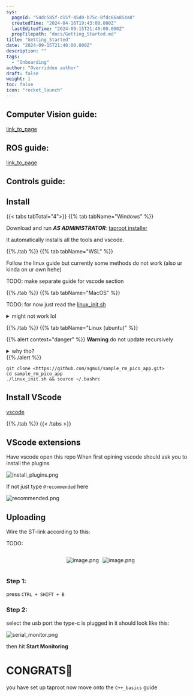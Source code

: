 ```yaml
---
sys:
  pageId: "54dc585f-d15f-45d0-b75c-8fdc66a854a8"
  createdTime: "2024-04-16T19:43:00.000Z"
  lastEditedTime: "2024-09-15T21:40:00.000Z"
  propFilepath: "docs/Getting_Started.md"
title: "Getting_Started"
date: "2024-09-15T21:40:00.000Z"
description: ""
tags:
  - "Onboarding"
author: "Overridden author"
draft: false
weight: 1
toc: false
icon: "rocket_launch"
---
```


## Computer Vision guide:

[link_to_page](86d45bc0-388b-4d26-8848-44f255f73d0e)

## ROS guide:

[link_to_page](3c76c1de-ec8f-46d6-8b0a-294005edc2d5)

## Controls guide:

## Install

{{< tabs tabTotal="4">}}
{{% tab tabName="Windows" %}}

Download and run _**AS ADMINISTRATOR**_: [taproot installer](https://github.com/Thornbots/TeachingFreshies/releases/tag/1.0)

It automatically installs all the tools and vscode.

{{% /tab %}}
{{% tab tabName="WSL" %}}

Follow the linux guide but currently some methods do not work (also ur kinda on ur own hehe)

TODO: make separate guide for vscode section

{{% /tab %}}
{{% tab tabName="MacOS" %}}

TODO: for now just read the [linux_init.sh](https://github.com/agmui/sample_rm_pico_app/blob/main/linux_init.sh)

<details>
<summary>might not work lol</summary>

`brew install libusb pkg-config`

Next install: [vscode](https://code.visualstudio.com/Download)

</details>

{{% /tab %}}
{{% tab tabName="Linux (ubuntu)" %}}

{{% alert context="danger" %}}
**Warning** do not update recursively
<details>
<summary>why tho?</summary>
There are some submodules that may go on for a while (like tinyusb) and I highly
recommend you don't need to get them.
If you want to see what submodules I update just look in `linux_init.sh`
</details>
{{% /alert %}}

```shell
git clone <https://github.com/agmui/sample_rm_pico_app.git>
cd sample_rm_pico_app
./linux_init.sh && source ~/.bashrc
```

## Install VScode

[vscode](https://code.visualstudio.com/Download)

{{% /tab %}}
{{< /tabs >}}

## VScode extensions

Have vscode open this repo
When first opining vscode should ask you to install the plugins

![install_plugins.png](https://prod-files-secure.s3.us-west-2.amazonaws.com/d518164a-d88e-44d1-a4ee-3adb3bd8bce0/89bd30f0-1825-4e77-867b-0a41ce370880/install_plugins.png?X-Amz-Algorithm=AWS4-HMAC-SHA256&X-Amz-Content-Sha256=UNSIGNED-PAYLOAD&X-Amz-Credential=ASIAZI2LB4662HEU7N2I%2F20250215%2Fus-west-2%2Fs3%2Faws4_request&X-Amz-Date=20250215T160715Z&X-Amz-Expires=3600&X-Amz-Security-Token=IQoJb3JpZ2luX2VjEB8aCXVzLXdlc3QtMiJGMEQCIBgCoa9N69BorQMUqVgkw%2FPE0LEh2mZdFIZSrdICXzDwAiAGYdUz8JvGROCpHh8oQDVDwJ3RGnL2L4KnavxW41YhaSr%2FAwhHEAAaDDYzNzQyMzE4MzgwNSIMWU3Xr6FFOjKhpOilKtwDyiRt1lpjOKPguvr6ZvQRvA39vze54YI5i8nG2a5z7pra3J4lzlygPzhy4sQ80xMtAnDK%2BMxL9bj91q14LBpmECgmJjUkr%2FC%2FePZWHLi7W6DAdOEvoRIXjzRecu%2B5yDRnmK8DjJdvXtoVw%2BckCkwRDdrvVwecuKpviu7SQj0cLl5GlaZnfVu3YjV72atkdjETSBgETlS4tBSXSk09tCYAkZ0pwQVOYx7zvt60F4pSM%2B9h8H%2BDaCeJ8v6Ap5UCdhq6G9wHzptLph8U98iNFDIBP%2B%2B%2BtkjGk2FKAYt2YcqA%2FugypAj4SlsfN4zrqFuIEsXkX12yoM4bdRB0Sk%2B%2BovooyFzGlAz1nEg05O0PplSjLUkPOlOq0qki%2F5Ph8y9s6BEcUAJrMtim5vk2anqhZk19H4jA3%2BNSI5e0SFVN5Wm%2FK47gwc54vjW2oT0DuSJpnXMxP6VMgONqsmyXhnZ6GBtgDKjLGNQuiAkFB5ibyolJtV1uSzCq760QrHDKKe13f5%2BEpJc2ASmLzd80RwOtxZvE4jXCOqd3czUCmQJV%2FHoyOuMFxHlV6RrnK2rdQZKc7F9bfOX%2Fs3QmX6XDt95NJf9%2FhcNRtsPTUOPwhXAE32%2BKKHRlEbtuf7de6lsPZH4w8MXCvQY6pgELiZwpIZWUiC%2By1amOa7%2BQ5MgwE%2BoeZc%2BQwl58SicClNqEWyrzN%2BEzT6Eqf3soisncPoJz4qsUvU0lgmA80BShL3HcNPlpjQG0Rg3X5eszkei%2B8H2GQbhcOhi3EyampwFrGvJAB0b5k2WbTDVL%2BSmoi0tjTUR%2FxRP3U6smsJvFP%2F4yseOvMJVuTwxKIylNRcBJErUgudWk7W24dNAjTiOtuwxuvnfM&X-Amz-Signature=40118b923a9830a7837a0cd547fc53e298b97d643aefcbdb7aa127278375c9f2&X-Amz-SignedHeaders=host&x-id=GetObject)

If not just type `@recommended` here  

![recommended.png](https://prod-files-secure.s3.us-west-2.amazonaws.com/d518164a-d88e-44d1-a4ee-3adb3bd8bce0/61e661e9-5d85-4dfc-be0d-8d2097a5e793/recommended.png?X-Amz-Algorithm=AWS4-HMAC-SHA256&X-Amz-Content-Sha256=UNSIGNED-PAYLOAD&X-Amz-Credential=ASIAZI2LB4662HEU7N2I%2F20250215%2Fus-west-2%2Fs3%2Faws4_request&X-Amz-Date=20250215T160715Z&X-Amz-Expires=3600&X-Amz-Security-Token=IQoJb3JpZ2luX2VjEB8aCXVzLXdlc3QtMiJGMEQCIBgCoa9N69BorQMUqVgkw%2FPE0LEh2mZdFIZSrdICXzDwAiAGYdUz8JvGROCpHh8oQDVDwJ3RGnL2L4KnavxW41YhaSr%2FAwhHEAAaDDYzNzQyMzE4MzgwNSIMWU3Xr6FFOjKhpOilKtwDyiRt1lpjOKPguvr6ZvQRvA39vze54YI5i8nG2a5z7pra3J4lzlygPzhy4sQ80xMtAnDK%2BMxL9bj91q14LBpmECgmJjUkr%2FC%2FePZWHLi7W6DAdOEvoRIXjzRecu%2B5yDRnmK8DjJdvXtoVw%2BckCkwRDdrvVwecuKpviu7SQj0cLl5GlaZnfVu3YjV72atkdjETSBgETlS4tBSXSk09tCYAkZ0pwQVOYx7zvt60F4pSM%2B9h8H%2BDaCeJ8v6Ap5UCdhq6G9wHzptLph8U98iNFDIBP%2B%2B%2BtkjGk2FKAYt2YcqA%2FugypAj4SlsfN4zrqFuIEsXkX12yoM4bdRB0Sk%2B%2BovooyFzGlAz1nEg05O0PplSjLUkPOlOq0qki%2F5Ph8y9s6BEcUAJrMtim5vk2anqhZk19H4jA3%2BNSI5e0SFVN5Wm%2FK47gwc54vjW2oT0DuSJpnXMxP6VMgONqsmyXhnZ6GBtgDKjLGNQuiAkFB5ibyolJtV1uSzCq760QrHDKKe13f5%2BEpJc2ASmLzd80RwOtxZvE4jXCOqd3czUCmQJV%2FHoyOuMFxHlV6RrnK2rdQZKc7F9bfOX%2Fs3QmX6XDt95NJf9%2FhcNRtsPTUOPwhXAE32%2BKKHRlEbtuf7de6lsPZH4w8MXCvQY6pgELiZwpIZWUiC%2By1amOa7%2BQ5MgwE%2BoeZc%2BQwl58SicClNqEWyrzN%2BEzT6Eqf3soisncPoJz4qsUvU0lgmA80BShL3HcNPlpjQG0Rg3X5eszkei%2B8H2GQbhcOhi3EyampwFrGvJAB0b5k2WbTDVL%2BSmoi0tjTUR%2FxRP3U6smsJvFP%2F4yseOvMJVuTwxKIylNRcBJErUgudWk7W24dNAjTiOtuwxuvnfM&X-Amz-Signature=433f82aabaff4c57949b9592724a7d01d0e9ecc19ff9ea7118f85ff562acf1c2&X-Amz-SignedHeaders=host&x-id=GetObject)

## Uploading

Wire the ST-link according to this:

TODO:

<div style="display: flex;flex-direction: row; column-gap:10px; max-width: 630px;justify-content: center;">
<div>

![image.png](https://prod-files-secure.s3.us-west-2.amazonaws.com/d518164a-d88e-44d1-a4ee-3adb3bd8bce0/210ecb78-1116-4d7b-b9b7-2292f66fa2c2/image.png?X-Amz-Algorithm=AWS4-HMAC-SHA256&X-Amz-Content-Sha256=UNSIGNED-PAYLOAD&X-Amz-Credential=ASIAZI2LB4663RBHU6AG%2F20250215%2Fus-west-2%2Fs3%2Faws4_request&X-Amz-Date=20250215T160717Z&X-Amz-Expires=3600&X-Amz-Security-Token=IQoJb3JpZ2luX2VjEB8aCXVzLXdlc3QtMiJGMEQCIHHw7UUmC1JVur0sdcCgCWfJthTzTKLACGS8O0Sae9KLAiBatrL2SsFfBIAE6n436G9aNU9vwkgxMtvKigVeGXT8cir%2FAwhHEAAaDDYzNzQyMzE4MzgwNSIMnXK4kOi%2Bbk%2Fv7F34KtwD03KFCra80GPRN169IQQRZz4YjqPteAwJaMi%2B5kWnvbfZoGxOGLnJ9L79f%2FICmB0CKfSUdwQF3HCjF1MX1MrDKHqKSGXR8u1g2MUc6aKUwGOKpUmIbyOX5ra7nYufodNtXRS9dHPpQe4X0LAI48%2FQEw8lnfv%2FOvQ%2FTm8Aewx9qm9D6Noi1aee5pnz7JN3bBva8aGTfA9y%2Bzq3U0D0H19bbYkXpKtBn8Lg%2BZlpSJinuh6yNYvsNNEmOQeutGkbp7B4zFrfMUPCNDvqOZ9p61yVobQkLcHNIEPR9aMxmRclyja12lGE7dwOkbRadvHf7nXcAq6qvMXOdSceBLRr1crycOSrcge0j7O6FUOxkIgaSDwNbTtVXfqio%2Bsda1yylCJjHhw0LHRA9alW90N0G5dOg5gw7Ied8QhxulKVlL3VTnIcI4md%2Bu6PrZm6g89Y4%2BNJTiI0KuJyCXbfZqqoktxXcqcM7meqroxHOmGrqEW5vY9VakBUgGAgZxsGU%2BdE39QUJjFXjr%2FAbYxrjOFtb3YSfsGYqmLrOxK7YnJoF3H0qnrAhpGRjZK6%2FDTHxFSsfViCEyQnlfx5DfqwHAT80mPmEUp45PbgWLLNCBmRPYlPmZ8jlu2fxVdOm%2F%2FLvmkwvcbCvQY6pgFSMWMwozIKJutC%2B8%2BPY7IY4FFijciquuWxs4n3hguQBPlE%2FofARzQA1eLGSMJg9gCWdHTMkzrelSM8C4j7hzku2YvEezxNXBplRusBKTR%2FWhMFvzlDLzhkwbfwkve01JFITAD23EQI43SH4gpV1esp%2FFPmxwSAK6KxSxWbJS6KJ5MTX7Df9grrhVCOhBKQhT8y6xABAptlbUbMiztkBOy8PgcNaxwh&X-Amz-Signature=0c252f2ae1f4ed7318b2597ccdf43fe253b81929cddcb775e0983f4de8c2861e&X-Amz-SignedHeaders=host&x-id=GetObject)

</div>
<div>

![image.png](https://prod-files-secure.s3.us-west-2.amazonaws.com/d518164a-d88e-44d1-a4ee-3adb3bd8bce0/33a0fd0f-8ca6-4a86-8e09-26e95ded1fff/image.png?X-Amz-Algorithm=AWS4-HMAC-SHA256&X-Amz-Content-Sha256=UNSIGNED-PAYLOAD&X-Amz-Credential=ASIAZI2LB466TWZ23VHU%2F20250215%2Fus-west-2%2Fs3%2Faws4_request&X-Amz-Date=20250215T160717Z&X-Amz-Expires=3600&X-Amz-Security-Token=IQoJb3JpZ2luX2VjEB8aCXVzLXdlc3QtMiJHMEUCID7%2FPs3q0eOOC1ntqclZaM3XqPBXwZHNSQuNRf0Be8W1AiEAv%2BTui9pG6NUNMba60rvZBqkZVh0oFM07Ir9SH7Sh4XYq%2FwMIRxAAGgw2Mzc0MjMxODM4MDUiDFLwtCEfAPY6rcqsSyrcAwK2kCEFjqpUDh4Fz%2FM0tLegKjKqv7hpX3A87x20PkDK1ONDDcGhaRa4aBz04hjgA4UXh7Psii5922zDlhT7zceWAuJhx4NeRGq6cSvTulY1n7%2B0ZcsjVVs62kqBPqEouSeWMNqL4bsVwwqkABX%2FKnUF6Pb2GkDxjN%2B4AsygfDrgJzGmgp2fNtV67drmWO1%2BAjOGavl8c3uYE5Re9532jHGzKl2dHv1Kno7Uf0yC04bxGkv%2F83y9nmLksoYUGxBryaMiMG8Witu8Kdtvi0l47dgSZ23UxqRW%2BTHDURMqdm%2FpzWBuxwZJOHLwMz9lJawLlfWFbXUSz%2F66ZlICVaw8R%2FGgtwHYfrfkzgx0O%2Fy7P47yVzlKe7mF%2BxoJQTZejhX%2BXLrZ1vi%2Fz85XlT6Ai7t00FX1oLjdqxNh18%2BILeWHdwg5V%2FC28dyBiOCkvU6KUkilRxq3yv3zj%2Fm%2FbgFOnyywn9U0VWdc4x9Gm144cOtig9Nk7e76zkMzdHe7ymyawLj%2FtZp8afwNW3d9ME%2BnxE4ui%2BXjPEzS3OglJZcUJ16dvel%2FjcARsZ1QSFF5jo%2FMjjf9TYOsbhWgZ1Csoj1OiBw8ffvSDBIG3OnuZ8OBAK13Uy2zvT8oo63tOANo0tr0MIXGwr0GOqUBKkok3WqX%2FjgTZl03X2s%2BVRn0TAZFNvGSS%2FgufMYjhyqyBbBOb9mL4VI7Oja%2BvXTZJh9SSGT9FyJO6WEUml9JyyfUs5UYyL69FCDIV%2FNCFhfDwS%2FW%2FtuRwqs2goL0xmIeVJknlGdIhbDQN6MoI9WCl7hKP%2BIFRz4HTCBrMO4hHpAfduUaImM%2FtvCW0CU%2BbiXhHejahqaaee2ywn0C3pjRShcVUjXL&X-Amz-Signature=d1d3106590cad636fd1de005de627662c3e503d02b1c126b2b92076d0612ad2c&X-Amz-SignedHeaders=host&x-id=GetObject)

</div>
</div>

### Step 1:

press `CTRL + SHIFT + B`

### Step 2:

select the usb port the type-c is plugged in it should look like this:

![serial_monitor.png](https://prod-files-secure.s3.us-west-2.amazonaws.com/d518164a-d88e-44d1-a4ee-3adb3bd8bce0/f03f4774-05d4-4393-b6a0-d5efb6d315ab/serial_monitor.png?X-Amz-Algorithm=AWS4-HMAC-SHA256&X-Amz-Content-Sha256=UNSIGNED-PAYLOAD&X-Amz-Credential=ASIAZI2LB4662HEU7N2I%2F20250215%2Fus-west-2%2Fs3%2Faws4_request&X-Amz-Date=20250215T160715Z&X-Amz-Expires=3600&X-Amz-Security-Token=IQoJb3JpZ2luX2VjEB8aCXVzLXdlc3QtMiJGMEQCIBgCoa9N69BorQMUqVgkw%2FPE0LEh2mZdFIZSrdICXzDwAiAGYdUz8JvGROCpHh8oQDVDwJ3RGnL2L4KnavxW41YhaSr%2FAwhHEAAaDDYzNzQyMzE4MzgwNSIMWU3Xr6FFOjKhpOilKtwDyiRt1lpjOKPguvr6ZvQRvA39vze54YI5i8nG2a5z7pra3J4lzlygPzhy4sQ80xMtAnDK%2BMxL9bj91q14LBpmECgmJjUkr%2FC%2FePZWHLi7W6DAdOEvoRIXjzRecu%2B5yDRnmK8DjJdvXtoVw%2BckCkwRDdrvVwecuKpviu7SQj0cLl5GlaZnfVu3YjV72atkdjETSBgETlS4tBSXSk09tCYAkZ0pwQVOYx7zvt60F4pSM%2B9h8H%2BDaCeJ8v6Ap5UCdhq6G9wHzptLph8U98iNFDIBP%2B%2B%2BtkjGk2FKAYt2YcqA%2FugypAj4SlsfN4zrqFuIEsXkX12yoM4bdRB0Sk%2B%2BovooyFzGlAz1nEg05O0PplSjLUkPOlOq0qki%2F5Ph8y9s6BEcUAJrMtim5vk2anqhZk19H4jA3%2BNSI5e0SFVN5Wm%2FK47gwc54vjW2oT0DuSJpnXMxP6VMgONqsmyXhnZ6GBtgDKjLGNQuiAkFB5ibyolJtV1uSzCq760QrHDKKe13f5%2BEpJc2ASmLzd80RwOtxZvE4jXCOqd3czUCmQJV%2FHoyOuMFxHlV6RrnK2rdQZKc7F9bfOX%2Fs3QmX6XDt95NJf9%2FhcNRtsPTUOPwhXAE32%2BKKHRlEbtuf7de6lsPZH4w8MXCvQY6pgELiZwpIZWUiC%2By1amOa7%2BQ5MgwE%2BoeZc%2BQwl58SicClNqEWyrzN%2BEzT6Eqf3soisncPoJz4qsUvU0lgmA80BShL3HcNPlpjQG0Rg3X5eszkei%2B8H2GQbhcOhi3EyampwFrGvJAB0b5k2WbTDVL%2BSmoi0tjTUR%2FxRP3U6smsJvFP%2F4yseOvMJVuTwxKIylNRcBJErUgudWk7W24dNAjTiOtuwxuvnfM&X-Amz-Signature=0cce36ffe297b8a4275f479ba217b45c2193efca59caeb929e880cc21ac562d3&X-Amz-SignedHeaders=host&x-id=GetObject)

then hit **Start Monitoring**

# CONGRATS🎉

you have set up taproot now move onto the `C++_basics` guide
